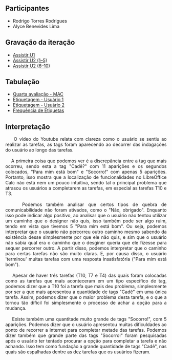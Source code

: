 <div align="justify">
  
## Participantes
- Rodrigo Torres Rodrigues
- Alyce Benevides Lima
  
## Gravação da iteração

- [Assistir U1](https://youtu.be/dlkTeykH7lQ?si=zjsNKuCbAFf1itkN)
- [Assistir U2 (1–5)](https://www.youtube.com/watch?v=MkHZwXxbmB4)
- [Assistir U2 (6–10)](https://www.youtube.com/watch?v=R1fWPr4xAR0)

## Tabulação
- [Quarta avaliação - MAC](https://www.notion.so/Quarta-avalia-o-MAC-27a6bcc1a58a808893d1e5000aa3013d?source=copy_link)
- [Etiquetagem - Usuário 1](https://www.notion.so/27a6bcc1a58a8038bfe3d3a618cf2faf?v=27a6bcc1a58a8060ab9e000c7fe40824&source=copy_link)
- [Etiquetagem - Usuário 2](https://www.notion.so/27a6bcc1a58a80d7b3ddeb7f8545c026?v=27a6bcc1a58a80bf8fc0000cf48ecb11&source=copy_link)
- [Frequência de Etiquetas](https://www.notion.so/27a6bcc1a58a80c3ab8ee6178f423576?v=27a6bcc1a58a808a93eb000c0b8dfd67&source=copy_link)

## Interpretação
&nbsp;&nbsp;&nbsp;&nbsp;O vídeo do Youtube relata com clareza como o usuário se sentiu ao realizar as tarefas, as tags foram aparecendo ao decorrer das indagações do usuário ao longo das tarefas.
<br>
<br>
&nbsp;&nbsp;&nbsp;&nbsp;A primeira coisa que podemos ver é a discrepância entre a tag que mais ocorreu, sendo esta a tag "Cadê?" com 11 aparições e os segundos colocados, "Para mim está bom" e "Socorro!" com apenas 5 aparições. Portanto, isso mostra que a localização de funcionalidades no LibreOffice Calc não está nem um pouco intuitiva, sendo tal o principal problema que atrasou os usuários a completarem as tarefas, em especial as tarefas T10 e T3.
<br>
<br>
&nbsp;&nbsp;&nbsp;&nbsp;Podemos também analisar que certos tipos de quebra de comunicabilidade não foram ativados, como o "Não, obrigado". Enquanto isso pode indicar algo positivo, ao analisar que o usuário não tentou utilizar um caminho que o designer não quis, isso também pode ser algo ruim, tendo em vista que tivemos 5 "Para mim está bom". Ou seja, podemos interpretar que o usuário não percorreu outro caminho mesmo sabendo da existência desse simplesmente por que ele não quis, e sim que o usuário não sabia qual era o caminho que o desginer queria que ele fizesse para sequer percorrer outro. A partir disso, podemos interpretar que o caminho para certas tarefas não são muito claras. E, por causa disso, o usuário 'terminou' muitas tarefas com uma resposta insatisfatória ("Para mim está bom").
<br>
<br>
&nbsp;&nbsp;&nbsp;&nbsp;Apesar de haver três tarefas (T10, T7 e T4) das quais foram colocadas como as tarefas que mais aconteceram em um tipo específico de tag, podemos dizer que a T10 foi a tarefa que mais deu problema, simplesmente por ser a que mais apresentou a quantidade de tags "Cadê" em uma única tarefa. Assim, podemos dizer que o maior problema desta tarefa, e o que a tornou tão difícil foi simplesmente o processo de achar a opção para a mudança.
<br>
<br>
&nbsp;&nbsp;&nbsp;&nbsp;Existe também uma quantitade muito grande de tags "Socorro!", com 5 aparições. Podemos dizer que o usuário apresentou muitas dificuldades ao ponto de recorrer a internet para completar metade das tarefas. Podemos dizer também que grande parte das tags "Socorro!" foram pesquisadas após o usuário ter tentado procurar a opção para completar a tarefa e não achando. Isso tem como fundação a grande quantidade de tags "Cadê", nas quais são espalhadas dentre as dez tarefas que os usuários fizeram.
</div>  
